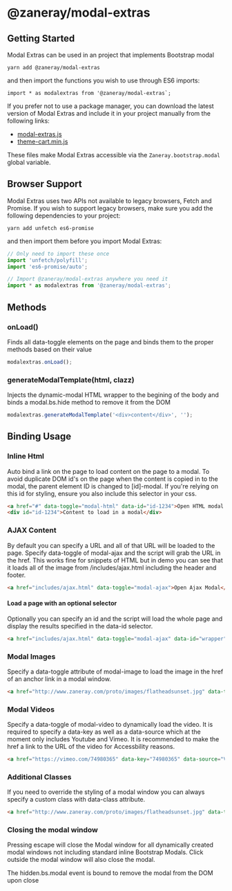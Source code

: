 # @zaneray/modal-extras


## Getting Started

Modal Extras can be used in an project that implements Bootstrap modal

```
yarn add @zaneray/modal-extras
```

and then import the functions you wish to use through ES6 imports:

```
import * as modalextras from '@zaneray/modal-extras`;
```

If you prefer not to use a package manager, you can download the latest version of Modal Extras and include it in your project manually from the following links:

- [modal-extras.js](http://unpkg.com/@zaneray/modal-extras@latest/dist/modal-extras.js)
- [theme-cart.min.js](http://unpkg.com/@zaneray/modal-extras@latest/dist/modal-extras.min.js)

These files make Modal Extras accessible via the `Zaneray.bootstrap.modal` global variable.

## Browser Support

Modal Extras uses two APIs not available to legacy browsers, Fetch and Promise. If you wish to support legacy browsers, make sure you add the following dependencies to your project:

```
yarn add unfetch es6-promise
```

and then import them before you import Modal Extras:

```js
// Only need to import these once
import 'unfetch/polyfill';
import 'es6-promise/auto';

// Import @zaneray/modal-extras anywhere you need it
import * as modalextras from '@zaneray/modal-extras';
```

## Methods

### onLoad()

Finds all data-toggle elements on the page and binds them to the proper methods based on their value

```js
modalextras.onLoad();
```

### generateModalTemplate(html, clazz)

Injects the dynamic-modal HTML wrapper to the begining of the body and binds a modal.bs.hide method to remove it from the DOM

```js
modalextras.generateModalTemplate('<div>content</div>', '');
```

## Binding Usage

### Inline Html

Auto bind a link on the page to load content on the page to a modal.  To avoid duplicate DOM id's on the page
when the content is copied in to the modal, the parent element ID is changed to [id]-modal.  If you're relying
on this id for styling, ensure you also include this selector in your css.

```html
<a href="#" data-toggle="modal-html" data-id="id-1234">Open HTML modal by ID</a>
<div id="id-1234">Content to load in a modal</div>
```

### AJAX Content
By default you can specify a URL and all of that URL will be loaded to the page. Specify data-toggle of modal-ajax 
and the script will grab the URL in the href. This works fine for snippets of HTML but in demo you can see that it 
loads all of the image from /includes/ajax.html including the header and footer.

```html
<a href="includes/ajax.html" data-toggle="modal-ajax">Open Ajax Modal</a>
```

#### Load a page with an optional selector

Optionally you can specify an id and the script will load the whole page and display the results specified in the data-id selector.

```html
<a href="includes/ajax.html" data-toggle="modal-ajax" data-id="wrapper">Open Ajax Modal and inject with Element id="wrapper" from response</a>
```

### Modal Images

Specify a data-toggle attribute of modal-image to load the image in the href of an anchor link in a modal window.

```html
<a href="http://www.zaneray.com/proto/images/flatheadsunset.jpg" data-toggle="modal-image">Open horizontal Image Modal </a>
```

### Modal Videos

Specify a data-toggle of modal-video to dynamically load the video. It is required to specify a data-key as well as a data-source which at the moment only includes Youtube and Vimeo. It is recommended to make the href a link to the URL of the video for Accessbility reasons.

```html
<a href="https://vimeo.com/74980365" data-key="74980365" data-source="Vimeo" data-toggle="modal-video">Open Vimeo Video</a>
```

### Additional Classes

If you need to override the styling of a modal window you can always specify a custom class with data-class attribute.

```html
<a href="http://www.zaneray.com/proto/images/flatheadsunset.jpg" data-toggle="modal-image" data-class="my-additional-class">Open Image with Custom Class </a>
```

### Closing the modal window

Pressing escape will close the Modal window for all dynamically created modal windows not including standard inline Bootstrap Modals. Click outside the modal
window will also close the modal.

The hidden.bs.modal event is bound to remove the modal from the DOM upon close